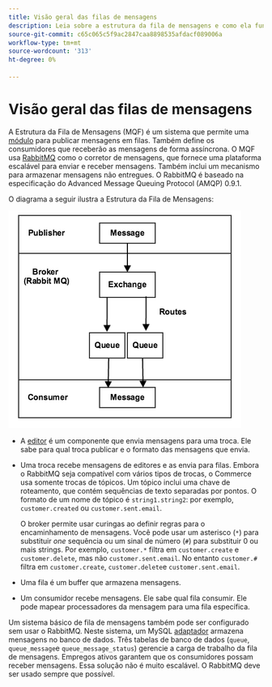 ```yaml
---
title: Visão geral das filas de mensagens
description: Leia sobre a estrutura da fila de mensagens e como ela funciona com o aplicativo Adobe Commerce e Magento Open Source.
source-git-commit: c65c065c5f9ac2847caa8898535afdacf089006a
workflow-type: tm+mt
source-wordcount: '313'
ht-degree: 0%

---
```



# Visão geral das filas de mensagens

A Estrutura da Fila de Mensagens (MQF) é um sistema que permite uma [módulo](https://glossary.magento.com/module) para publicar mensagens em filas. Também define os consumidores que receberão as mensagens de forma assíncrona. O MQF usa [RabbitMQ](https://www.rabbitmq.com) como o corretor de mensagens, que fornece uma plataforma escalável para enviar e receber mensagens. Também inclui um mecanismo para armazenar mensagens não entregues. O RabbitMQ é baseado na especificação do Advanced Message Queuing Protocol (AMQP) 0.9.1.

O diagrama a seguir ilustra a Estrutura da Fila de Mensagens:

![Estrutura da fila de mensagens](../../assets/configuration/mq-framework.png)

- A [editor](https://glossary.magento.com/publisher-subscriber-pattern) é um componente que envia mensagens para uma troca. Ele sabe para qual troca publicar e o formato das mensagens que envia.

- Uma troca recebe mensagens de editores e as envia para filas. Embora o RabbitMQ seja compatível com vários tipos de trocas, o Commerce usa somente trocas de tópicos. Um tópico inclui uma chave de roteamento, que contém sequências de texto separadas por pontos. O formato de um nome de tópico é `string1.string2`: por exemplo, `customer.created` ou `customer.sent.email`.

   O broker permite usar curingas ao definir regras para o encaminhamento de mensagens. Você pode usar um asterisco (`*`) para substituir _one_ sequência ou um sinal de número (`#`) para substituir 0 ou mais strings. Por exemplo, `customer.*` filtra em `customer.create` e `customer.delete`, mas não `customer.sent.email`. No entanto `customer.#` filtra em `customer.create`,  `customer.delete`e `customer.sent.email`.

- Uma fila é um buffer que armazena mensagens.

- Um consumidor recebe mensagens. Ele sabe qual fila consumir. Ele pode mapear processadores da mensagem para uma fila específica.

Um sistema básico de fila de mensagens também pode ser configurado sem usar o RabbitMQ. Neste sistema, um MySQL [adaptador](https://glossary.magento.com/adapter) armazena mensagens no banco de dados. Três tabelas de banco de dados (`queue`, `queue_message`e `queue_message_status`) gerencie a carga de trabalho da fila de mensagens. Empregos ativos garantem que os consumidores possam receber mensagens. Essa solução não é muito escalável. O RabbitMQ deve ser usado sempre que possível.
